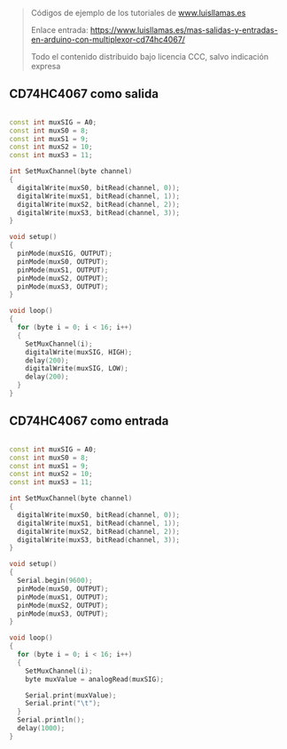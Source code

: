 > Códigos de ejemplo de los tutoriales de www.luisllamas.es
>
> Enlace entrada: https://www.luisllamas.es/mas-salidas-y-entradas-en-arduino-con-multiplexor-cd74hc4067/
>
> Todo el contenido distribuido bajo licencia CCC, salvo indicación expresa


## CD74HC4067 como salida
```cpp
const int muxSIG = A0;
const int muxS0 = 8;
const int muxS1 = 9;
const int muxS2 = 10;
const int muxS3 = 11;

int SetMuxChannel(byte channel)
{
  digitalWrite(muxS0, bitRead(channel, 0));
  digitalWrite(muxS1, bitRead(channel, 1));
  digitalWrite(muxS2, bitRead(channel, 2));
  digitalWrite(muxS3, bitRead(channel, 3));
}

void setup()
{
  pinMode(muxSIG, OUTPUT);
  pinMode(muxS0, OUTPUT);
  pinMode(muxS1, OUTPUT);
  pinMode(muxS2, OUTPUT);
  pinMode(muxS3, OUTPUT);
}

void loop()
{
  for (byte i = 0; i < 16; i++)
  {
    SetMuxChannel(i);
    digitalWrite(muxSIG, HIGH);
    delay(200);
    digitalWrite(muxSIG, LOW);
    delay(200);
  }
}
```



## CD74HC4067 como entrada
```cpp
const int muxSIG = A0;
const int muxS0 = 8;
const int muxS1 = 9;
const int muxS2 = 10;
const int muxS3 = 11;

int SetMuxChannel(byte channel)
{
  digitalWrite(muxS0, bitRead(channel, 0));
  digitalWrite(muxS1, bitRead(channel, 1));
  digitalWrite(muxS2, bitRead(channel, 2));
  digitalWrite(muxS3, bitRead(channel, 3));
}

void setup()
{
  Serial.begin(9600);
  pinMode(muxS0, OUTPUT);
  pinMode(muxS1, OUTPUT);
  pinMode(muxS2, OUTPUT);
  pinMode(muxS3, OUTPUT);
}

void loop()
{
  for (byte i = 0; i < 16; i++)
  {
    SetMuxChannel(i);
    byte muxValue = analogRead(muxSIG);

    Serial.print(muxValue);
    Serial.print("\t");
  }
  Serial.println();
  delay(1000);
}
```


